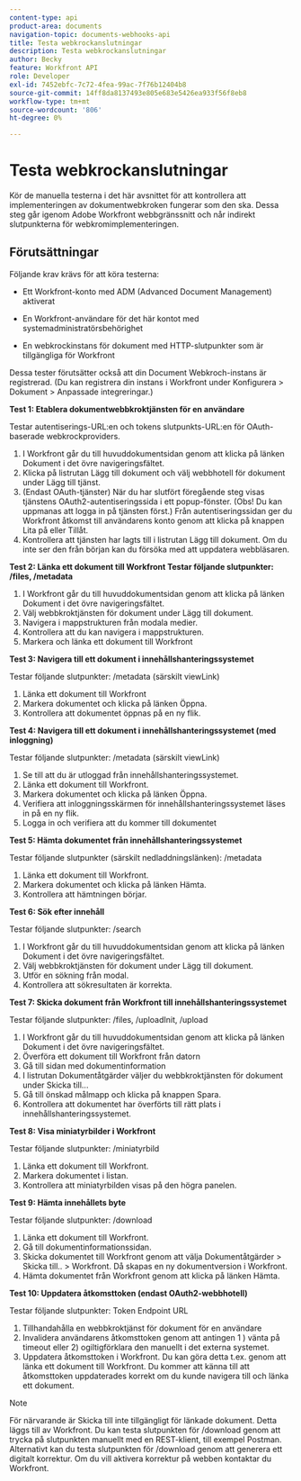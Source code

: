```yaml
---
content-type: api
product-area: documents
navigation-topic: documents-webhooks-api
title: Testa webkrockanslutningar
description: Testa webkrockanslutningar
author: Becky
feature: Workfront API
role: Developer
exl-id: 7452ebfc-7c72-4fea-99ac-7f76b12404b8
source-git-commit: 14ff8da8137493e805e683e5426ea933f56f8eb8
workflow-type: tm+mt
source-wordcount: '806'
ht-degree: 0%

---
```



# Testa webkrockanslutningar

Kör de manuella testerna i det här avsnittet för att kontrollera att implementeringen av dokumentwebkroken fungerar som den ska. Dessa steg går igenom Adobe Workfront webbgränssnitt och når indirekt slutpunkterna för webkromimplementeringen.

## Förutsättningar

Följande krav krävs för att köra testerna:

* Ett Workfront-konto med ADM (Advanced Document Management) aktiverat

* En Workfront-användare för det här kontot med systemadministratörsbehörighet

* En webkrockinstans för dokument med HTTP-slutpunkter som är tillgängliga för Workfront

Dessa tester förutsätter också att din Document Webkroch-instans är registrerad. (Du kan registrera din instans i Workfront under Konfigurera > Dokument > Anpassade integreringar.)

**Test 1: Etablera dokumentwebbkroktjänsten för en användare**

Testar autentiserings-URL:en och tokens slutpunkts-URL:en för OAuth-baserade webkrockproviders.

1. I Workfront går du till huvuddokumentsidan genom att klicka på länken Dokument i det övre navigeringsfältet.
1. Klicka på listrutan Lägg till dokument och välj webbhotell för dokument under Lägg till tjänst.
1. (Endast OAuth-tjänster) När du har slutfört föregående steg visas tjänstens OAuth2-autentiseringssida i ett popup-fönster. (Obs! Du kan uppmanas att logga in på tjänsten först.) Från autentiseringssidan ger du Workfront åtkomst till användarens konto genom att klicka på knappen Lita på eller Tillåt.
1. Kontrollera att tjänsten har lagts till i listrutan Lägg till dokument. Om du inte ser den från början kan du försöka med att uppdatera webbläsaren.

**Test 2: Länka ett dokument till Workfront Testar följande slutpunkter: /files, /metadata**

1. I Workfront går du till huvuddokumentsidan genom att klicka på länken Dokument i det övre navigeringsfältet.
1. Välj webbkroktjänsten för dokument under Lägg till dokument.
1. Navigera i mappstrukturen från modala medier.
1. Kontrollera att du kan navigera i mappstrukturen.
1. Markera och länka ett dokument till Workfront

**Test 3: Navigera till ett dokument i innehållshanteringssystemet**

Testar följande slutpunkter: /metadata (särskilt viewLink)

1. Länka ett dokument till Workfront
1. Markera dokumentet och klicka på länken Öppna.
1. Kontrollera att dokumentet öppnas på en ny flik.

**Test 4: Navigera till ett dokument i innehållshanteringssystemet (med inloggning)**

Testar följande slutpunkter: /metadata (särskilt viewLink)

1. Se till att du är utloggad från innehållshanteringssystemet.
1. Länka ett dokument till Workfront.
1. Markera dokumentet och klicka på länken Öppna.
1. Verifiera att inloggningsskärmen för innehållshanteringssystemet läses in på en ny flik.
1. Logga in och verifiera att du kommer till dokumentet

**Test 5: Hämta dokumentet från innehållshanteringssystemet**

Testar följande slutpunkter (särskilt nedladdningslänken): /metadata 

1. Länka ett dokument till Workfront.
1. Markera dokumentet och klicka på länken Hämta.
1. Kontrollera att hämtningen börjar.

**Test 6: Sök efter innehåll**

Testar följande slutpunkter: /search

1. I Workfront går du till huvuddokumentsidan genom att klicka på länken Dokument i det övre navigeringsfältet.
1. Välj webbkroktjänsten för dokument under Lägg till dokument.
1. Utför en sökning från modal.
1. Kontrollera att sökresultaten är korrekta.

**Test 7: Skicka dokument från Workfront till innehållshanteringssystemet**

Testar följande slutpunkter: /files, /uploadInit, /upload

1. I Workfront går du till huvuddokumentsidan genom att klicka på länken Dokument i det övre navigeringsfältet.
1. Överföra ett dokument till Workfront från datorn
1. Gå till sidan med dokumentinformation
1. I listrutan Dokumentåtgärder väljer du webbkroktjänsten för dokument under Skicka till...
1. Gå till önskad målmapp och klicka på knappen Spara.
1. Kontrollera att dokumentet har överförts till rätt plats i innehållshanteringssystemet.

**Test 8: Visa miniatyrbilder i Workfront**

Testar följande slutpunkter: /miniatyrbild

1. Länka ett dokument till Workfront.
1. Markera dokumentet i listan.
1. Kontrollera att miniatyrbilden visas på den högra panelen.

**Test 9: Hämta innehållets byte**

Testar följande slutpunkter: /download

1. Länka ett dokument till Workfront.
1. Gå till dokumentinformationssidan.
1. Skicka dokumentet till Workfront genom att välja Dokumentåtgärder > Skicka till.. > Workfront. Då skapas en ny dokumentversion i Workfront.
1. Hämta dokumentet från Workfront genom att klicka på länken Hämta.

**Test 10: Uppdatera åtkomsttoken (endast OAuth2-webbhotell)**

Testar följande slutpunkter: Token Endpoint URL

1. Tillhandahålla en webbkroktjänst för dokument för en användare
1. Invalidera användarens åtkomsttoken genom att antingen 1 ) vänta på timeout eller 2) ogiltigförklara den manuellt i det externa systemet.
1. Uppdatera åtkomsttoken i Workfront. Du kan göra detta t.ex. genom att länka ett dokument till Workfront. Du kommer att känna till att åtkomsttoken uppdaterades korrekt om du kunde navigera till och länka ett dokument.

>[!NOTE]
>
>För närvarande är Skicka till inte tillgängligt för länkade dokument. Detta läggs till av Workfront. Du kan testa slutpunkten för /download genom att trycka på slutpunkten manuellt med en REST-klient, till exempel Postman. Alternativt kan du testa slutpunkten för /download genom att generera ett digitalt korrektur. Om du vill aktivera korrektur på webben kontaktar du Workfront.
